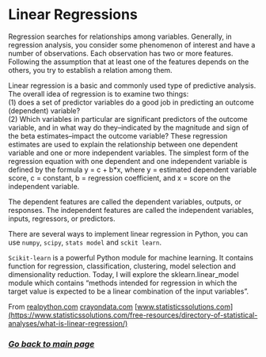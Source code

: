 # Linear Regressions

Regression searches for relationships among variables. Generally, in regression analysis, you consider some phenomenon of interest and have a number of observations. Each observation has two or more features. Following the assumption that at least one of the features depends on the others, you try to establish a relation among them.  

Linear regression is a basic and commonly used type of predictive analysis.  The overall idea of regression is to examine two things:   
(1) does a set of predictor variables do a good job in predicting an outcome (dependent) variable?  
(2) Which variables in particular are significant predictors of the outcome variable, and in what way do they–indicated by the magnitude and sign of the beta estimates–impact the outcome variable?  These regression estimates are used to explain the relationship between one dependent variable and one or more independent variables.  The simplest form of the regression equation with one dependent and one independent variable is defined by the formula y = c + b*x, where y = estimated dependent variable score, c = constant, b = regression coefficient, and x = score on the independent variable.

The dependent features are called the dependent variables, outputs, or responses. The independent features are called the independent variables, inputs, regressors, or predictors.

There are several ways to implement linear regression in Python, you can use `numpy`, `scipy`, `stats model` and `sckit learn`.

`Scikit-learn` is a powerful Python module for machine learning. It contains function for regression, classification, clustering, model selection and dimensionality reduction. Today, I will explore the sklearn.linear_model module which contains “methods intended for regression in which the target value is expected to be a linear combination of the input variables”.

From [realpython.com](https://realpython.com/linear-regression-in-python/) 
[crayondata.com](https://www.crayondata.com/how-to-run-linear-regression-in-python-scikit-learn/)  [www.statisticssolutions.com](https://www.statisticssolutions.com/free-resources/directory-of-statistical-analyses/what-is-linear-regression/)

### [_Go back to main page_](README.md)